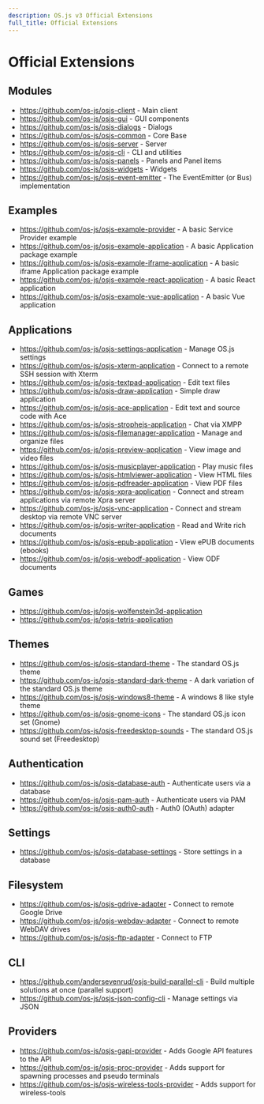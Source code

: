 ```yaml
---
description: OS.js v3 Official Extensions
full_title: Official Extensions
---
```


# Official Extensions

## Modules

* https://github.com/os-js/osjs-client - Main client
* https://github.com/os-js/osjs-gui - GUI components
* https://github.com/os-js/osjs-dialogs - Dialogs
* https://github.com/os-js/osjs-common - Core Base
* https://github.com/os-js/osjs-server - Server
* https://github.com/os-js/osjs-cli - CLI and utilities
* https://github.com/os-js/osjs-panels - Panels and Panel items
* https://github.com/os-js/osjs-widgets - Widgets
* https://github.com/os-js/osjs-event-emitter - The EventEmitter (or Bus) implementation

## Examples

* https://github.com/os-js/osjs-example-provider - A basic Service Provider example
* https://github.com/os-js/osjs-example-application - A basic Application package example
* https://github.com/os-js/osjs-example-iframe-application - A basic iframe Application package example
* https://github.com/os-js/osjs-example-react-application - A basic React application
* https://github.com/os-js/osjs-example-vue-application - A basic Vue application

## Applications

* https://github.com/os-js/osjs-settings-application - Manage OS.js settings
* https://github.com/os-js/osjs-xterm-application - Connect to a remote SSH session with Xterm
* https://github.com/os-js/osjs-textpad-application - Edit text files
* https://github.com/os-js/osjs-draw-application - Simple draw application
* https://github.com/os-js/osjs-ace-application - Edit text and source code with Ace
* https://github.com/os-js/osjs-strophejs-application - Chat via XMPP
* https://github.com/os-js/osjs-filemanager-application - Manage and organize files
* https://github.com/os-js/osjs-preview-application - View image and video files
* https://github.com/os-js/osjs-musicplayer-application - Play music files
* https://github.com/os-js/osjs-htmlviewer-application - View HTML files
* https://github.com/os-js/osjs-pdfreader-application - View PDF files
* https://github.com/os-js/osjs-xpra-application - Connect and stream applications via remote Xpra server
* https://github.com/os-js/osjs-vnc-application - Connect and stream desktop via remote VNC server
* https://github.com/os-js/osjs-writer-application - Read and Write rich documents
* https://github.com/os-js/osjs-epub-application - View ePUB documents (ebooks)
* https://github.com/os-js/osjs-webodf-application - View ODF documents

## Games

* https://github.com/os-js/osjs-wolfenstein3d-application
* https://github.com/os-js/osjs-tetris-application

## Themes

* https://github.com/os-js/osjs-standard-theme - The standard OS.js theme
* https://github.com/os-js/osjs-standard-dark-theme - A dark variation of the standard OS.js theme
* https://github.com/os-js/osjs-windows8-theme - A windows 8 like style theme
* https://github.com/os-js/osjs-gnome-icons - The standard OS.js icon set (Gnome)
* https://github.com/os-js/osjs-freedesktop-sounds - The standard OS.js sound set (Freedesktop)

## Authentication

* https://github.com/os-js/osjs-database-auth - Authenticate users via a database
* https://github.com/os-js/osjs-pam-auth - Authenticate users via PAM
* https://github.com/os-js/osjs-auth0-auth - Auth0 (OAuth) adapter

## Settings

* https://github.com/os-js/osjs-database-settings - Store settings in a database

## Filesystem

* https://github.com/os-js/osjs-gdrive-adapter - Connect to remote Google Drive
* https://github.com/os-js/osjs-webdav-adapter - Connect to remote WebDAV drives
* https://github.com/os-js/osjs-ftp-adapter - Connect to FTP

## CLI

* https://github.com/andersevenrud/osjs-build-parallel-cli - Build multiple solutions at once (parallel support)
* https://github.com/os-js/osjs-json-config-cli - Manage settings via JSON

## Providers

* https://github.com/os-js/osjs-gapi-provider - Adds Google API features to the API
* https://github.com/os-js/osjs-proc-provider - Adds support for spawning processes and pseudo terminals
* https://github.com/os-js/osjs-wireless-tools-provider - Adds support for wireless-tools
